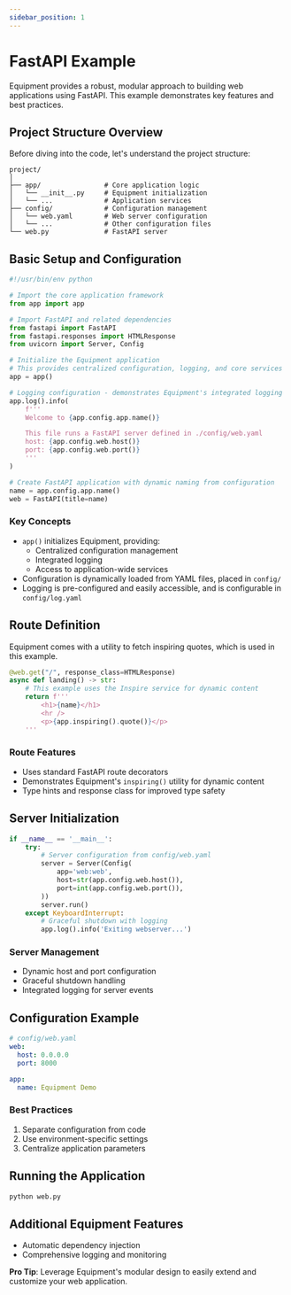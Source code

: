 ```yaml
---
sidebar_position: 1
---
```


# FastAPI Example

Equipment provides a robust, modular approach to building web applications using FastAPI. This example demonstrates key features and best practices.

## Project Structure Overview

Before diving into the code, let's understand the project structure:

```
project/
│
├── app/                # Core application logic
│   └── __init__.py     # Equipment initialization
│   └── ...             # Application services
├── config/             # Configuration management
│   └── web.yaml        # Web server configuration
│   └── ...             # Other configuration files
└── web.py              # FastAPI server
```

## Basic Setup and Configuration

```python
#!/usr/bin/env python

# Import the core application framework
from app import app

# Import FastAPI and related dependencies
from fastapi import FastAPI
from fastapi.responses import HTMLResponse
from uvicorn import Server, Config

# Initialize the Equipment application
# This provides centralized configuration, logging, and core services
app = app()

# Logging configuration - demonstrates Equipment's integrated logging
app.log().info(
    f'''
    Welcome to {app.config.app.name()}

    This file runs a FastAPI server defined in ./config/web.yaml
    host: {app.config.web.host()}
    port: {app.config.web.port()}
    '''
)

# Create FastAPI application with dynamic naming from configuration
name = app.config.app.name()
web = FastAPI(title=name)
```

### Key Concepts
- `app()` initializes Equipment, providing:
  - Centralized configuration management
  - Integrated logging
  - Access to application-wide services
- Configuration is dynamically loaded from YAML files, placed in `config/`
- Logging is pre-configured and easily accessible, and is configurable in `config/log.yaml`

## Route Definition

Equipment comes with a utility to fetch inspiring quotes, which is used in this example.

```python
@web.get("/", response_class=HTMLResponse)
async def landing() -> str:
    # This example uses the Inspire service for dynamic content
    return f'''
        <h1>{name}</h1>
        <hr />
        <p>{app.inspiring().quote()}</p>
    '''
```

### Route Features
- Uses standard FastAPI route decorators
- Demonstrates Equipment's `inspiring()` utility for dynamic content
- Type hints and response class for improved type safety

## Server Initialization

```python
if __name__ == '__main__':
    try:
        # Server configuration from config/web.yaml
        server = Server(Config(
            app='web:web',
            host=str(app.config.web.host()),
            port=int(app.config.web.port()),
        ))
        server.run()
    except KeyboardInterrupt:
        # Graceful shutdown with logging
        app.log().info('Exiting webserver...')
```

### Server Management
- Dynamic host and port configuration
- Graceful shutdown handling
- Integrated logging for server events

## Configuration Example

```yaml
# config/web.yaml
web:
  host: 0.0.0.0
  port: 8000

app:
  name: Equipment Demo
```

### Best Practices
1. Separate configuration from code
2. Use environment-specific settings
3. Centralize application parameters

## Running the Application

```bash
python web.py
```

## Additional Equipment Features
- Automatic dependency injection
- Comprehensive logging and monitoring

**Pro Tip**: Leverage Equipment's modular design to easily extend and customize your web application.
